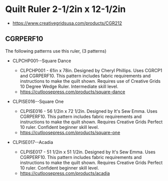 # Quilt Ruler 2-1/2in x 12-1/2in
* https://www.creativegridsusa.com/products/CGR212

## CGRPERF10

The following patterns use this ruler, (3 patterns)

* CLPCHP001--Square Dance
	* CLPCHP001 - 61in x 78in. Designed by Cheryl Phillips. Uses CGRCP1 and CGRPERF10. This pattern includes fabric requirements and instructions to make the quilt shown. Requires use of Creative Grids 10 Degree Wedge Ruler. Intermediate skill level.
	* https://cutloosepress.com/products/square-dance


* CLPISE016--Square One
	* CLPISE016 - 56 1/2in x 72 1/2in. Designed by It's Sew Emma. Uses CGRPERF10. This pattern includes fabric requirements and instructions to make the quilt shown. Requires Creative Grids Perfect 10 ruler. Confident beginner skill level.
	* https://cutloosepress.com/products/square-one


* CLPISE017--Acadia
	* CLPISE017 - 51 1/2in x 51 1/2in. Designed by It's Sew Emma. Uses CGRPERF10. This pattern includes fabric requirements and instructions to make the quilt shown. Requires Creative Grids Perfect 10 ruler. Confident beginner skill level.
	* https://cutloosepress.com/products/acadia

